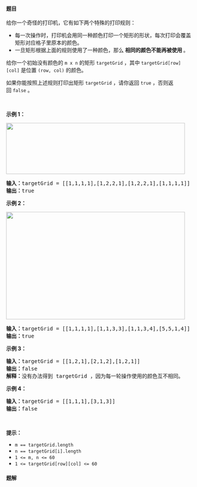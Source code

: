 #### 题目
<p>给你一个奇怪的打印机，它有如下两个特殊的打印规则：</p>

<ul>
	<li>每一次操作时，打印机会用同一种颜色打印一个矩形的形状，每次打印会覆盖矩形对应格子里原本的颜色。</li>
	<li>一旦矩形根据上面的规则使用了一种颜色，那么 <strong>相同的颜色不能再被使用&nbsp;</strong>。</li>
</ul>

<p>给你一个初始没有颜色的&nbsp;<code>m x n</code>&nbsp;的矩形&nbsp;<code>targetGrid</code>&nbsp;，其中&nbsp;<code>targetGrid[row][col]</code>&nbsp;是位置&nbsp;<code>(row, col)</code>&nbsp;的颜色。</p>

<p>如果你能按照上述规则打印出矩形<em>&nbsp;</em><code>targetGrid</code>&nbsp;，请你返回&nbsp;<code>true</code>&nbsp;，否则返回&nbsp;<code>false</code>&nbsp;。</p>

<p>&nbsp;</p>

<p><strong>示例 1：</strong></p>

<p><img alt="" src="https://assets.leetcode-cn.com/aliyun-lc-upload/uploads/2020/09/19/sample_1_1929.png" style="height: 138px; width: 483px;"></p>

<pre><strong>输入：</strong>targetGrid = [[1,1,1,1],[1,2,2,1],[1,2,2,1],[1,1,1,1]]
<strong>输出：</strong>true
</pre>

<p><strong>示例 2：</strong></p>

<p><img alt="" src="https://assets.leetcode-cn.com/aliyun-lc-upload/uploads/2020/09/19/sample_2_1929.png" style="height: 290px; width: 483px;"></p>

<pre><strong>输入：</strong>targetGrid = [[1,1,1,1],[1,1,3,3],[1,1,3,4],[5,5,1,4]]
<strong>输出：</strong>true
</pre>

<p><strong>示例 3：</strong></p>

<pre><strong>输入：</strong>targetGrid = [[1,2,1],[2,1,2],[1,2,1]]
<strong>输出：</strong>false
<strong>解释：</strong>没有办法得到 targetGrid ，因为每一轮操作使用的颜色互不相同。</pre>

<p><strong>示例 4：</strong></p>

<pre><strong>输入：</strong>targetGrid = [[1,1,1],[3,1,3]]
<strong>输出：</strong>false
</pre>

<p>&nbsp;</p>

<p><strong>提示：</strong></p>

<ul>
	<li><code>m == targetGrid.length</code></li>
	<li><code>n == targetGrid[i].length</code></li>
	<li><code>1 &lt;= m, n &lt;= 60</code></li>
	<li><code>1 &lt;= targetGrid[row][col] &lt;= 60</code></li>
</ul>


 #### 题解